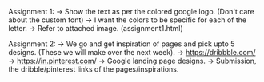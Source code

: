 Assignment 1: -> Show the text as per the colored google logo. (Don't care about the custom font) -> I want the colors to be specific for each of the letter. -> Refer to attached image. (assignment1.html)




Assignment 2: -> We go and get inspiration of pages and pick upto 5 designs. (These we will make over the next week). -> https://dribbble.com/ -> https://in.pinterest.com/ -> Google landing page designs. -> Submission, the dribble/pinterest links of the pages/inspirations.
